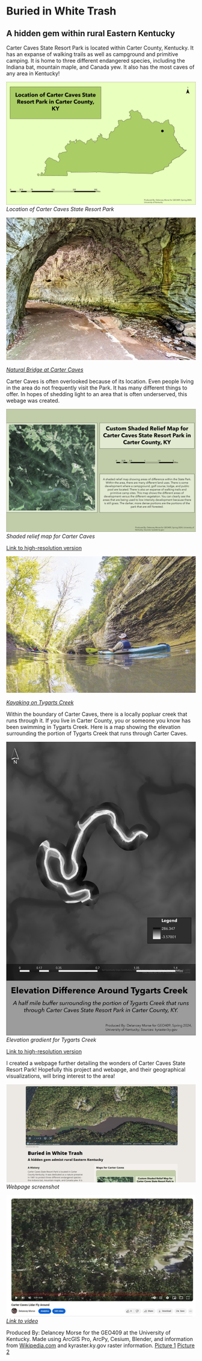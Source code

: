 # Buried in White Trash
## A hidden gem within rural Eastern Kentucky

Carter Caves State Resort Park is located within Carter County, Kentucky. It has an expanse of walking trails as well as campground and primitive camping. It is home to three different endangered species, including the Indiana bat, mountain maple, and Canada yew. It also has the most caves of any area in Kentucky! 

![Location of Carter Caves State Resort Park](location.jpg)     
*Location of Carter Caves State Resort Park*

![Carter Caves Natural Bridge](NB.jpg)

[*Natural Bridge at Carter Caves*](https://nohomejustroam.com/4-natural-bridges-in-1-day-at-carter-caves-state-resort-park-in-kentucky/)

Carter Caves is often overlooked because of its location. Even people living in the area do not frequently visit the Park. It has many different things to offer. In hopes of shedding light to an area that is often underserved, this webage was created. 

![Shaded relief map for Carter Caves](Shaded.jpg)     
*Shaded relief map for Carter Caves*

[Link to high-resolution version](Shaded.pdf)

![Kayaking on Tygarts Creek](tygarts.jpg)

[*Kayaking on Tygarts Creek*](https://www.herald-dispatch.com/features_entertainment/carter-caves-tygarts-creek-trips-among-parks-growing-adventure-offerings/article_8ae81033-3b3c-5a9e-a7d8-4d0a1de4db96.html)

Within the boundary of Carter Caves, there is a locally popluar creek that runs through it. If you live in Carter County, you or someone you know has been swimming in Tygarts Creek. Here is a map showing the elevation surrounding the portion of Tygarts Creek that runs through Carter Caves. 

![Elevation for Tygarts Creek](TCelev.jpg)     
*Elevation gradient for Tygarts Creek*

[Link to high-resolution version](TCelev.pdf)  

I created a webpage further detailing the wonders of Carter Caves State Resort Park! Hopefully this project and webapge, and their geographical visualizations, will bring interest to the area!

![Screenshot of the webpage](webpage.jpg)     
*Webpage screenshot*

![Screenshot of Youtube video](video.jpg)
[*Link to video*](https://www.youtube.com/watch?v=sCwGhlEWhLQ)

Produced By: Delancey Morse for the GEO409 at the University of Kentucky. Made using ArcGIS Pro, ArcPy, Cesium, Blender, and information from [Wikipedia.com](https://en.wikipedia.org/wiki/Carter_Caves_State_Resort_Park) and  kyraster.ky.gov raster information. [Picture 1](https://nohomejustroam.com/4-natural-bridges-in-1-day-at-carter-caves-state-resort-park-in-kentucky/) [Picture 2](https://nohomejustroam.com/4-natural-bridges-in-1-day-at-carter-caves-state-resort-park-in-kentucky/)